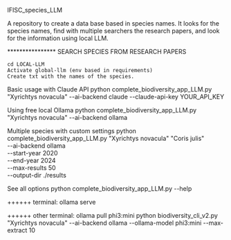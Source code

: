 IFISC_species_LLM

A repository to create a data base based in species names. It looks for the species names, find with multiple searchers the research papers, and look for the information using local LLM.


**************** SEARCH SPECIES FROM RESEARCH PAPERS

    cd LOCAL-LLM
    Activate global-llm (env based in requirements)
    Create txt with the names of the species.
 
 
Basic usage with Claude API
python complete_biodiversity_app_LLM.py "Xyrichtys novacula" --ai-backend claude --claude-api-key YOUR_API_KEY

Using free local Ollama
python complete_biodiversity_app_LLM.py "Xyrichtys novacula" --ai-backend ollama

Multiple species with custom settings
python complete_biodiversity_app_LLM.py "Xyrichtys novacula" "Coris julis" \
    --ai-backend ollama \
    --start-year 2020 \
    --end-year 2024 \
    --max-results 50 \
    --output-dir ./results

See all options
python complete_biodiversity_app_LLM.py --help

++++++ terminal:
ollama serve

++++++ other terminal:
ollama pull phi3:mini
python biodiversity_cli_v2.py "Xyrichtys novacula" --ai-backend ollama --ollama-model phi3:mini --max-extract 10

